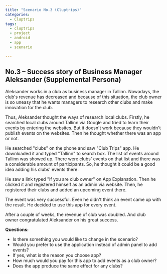 ```yaml
---
title: "Scenario No.3 (Cluptrips)"
categories:
  - Cluptrips
tags:
  - cluptrips
  - project
  - android
  - app
  - scenario

---
```


## No.3 – Success story of Business Manager Aleksander (Supplemental Persona)


Aleksander works in a club as business manager in Tallinn. Nowadays, the club's revenue has decreased and because of this situation, the club owner is so uneasy that he wants managers to research other clubs and make innovation for the club.

Thus, Aleksander thought the ways of research local clubs. Firstly, he searched local clubs around Tallinn via Google and tried to learn their events by entering the websites. But it doesn't work because they wouldn't publish events on the websites. Then he thought whether there was an app or not.

He searched "clubs" on the phone and saw "Club Trips" app. He downloaded it and typed "Tallinn" to search box. The list of events around Tallinn was showed up. There were clubs' events on that list and there was a considerable amount of participants. So, he thought it could be a good idea adding his clubs' events there.

He saw a link typed "If you are club owner" on App Explanation. Then he clicked it and registered himself as an admin via website. Then, he registered their clubs and added an upcoming event there.

The event was very successful. Even he didn't think an event came up with the result. He decided to use this app for every event.

After a couple of weeks, the revenue of club was doubled. And club owner congratulated Aleksander on his great success.

**Questions:**

* Is there something you would like to change in the scenario?
* Would you prefer to use the application instead of admin panel to add events?
* If yes, what is the reason you choose app?
* How much would you pay for this app to add events as a club owner?
* Does the app produce the same effect for any clubs?
